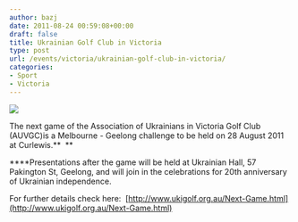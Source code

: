 ```yaml
---
author: bazj
date: 2011-08-24 00:59:08+00:00
draft: false
title: Ukrainian Golf Club in Victoria
type: post
url: /events/victoria/ukrainian-golf-club-in-victoria/
categories:
- Sport
- Victoria
---
```


[![](http://www.ozeukes.com/wp-content/uploads/2011/08/auvgc.jpg)
](http://www.ozeukes.com/wp-content/uploads/2011/08/auvgc.jpg)

The next game of the Association of Ukrainians in Victoria Golf Club (AUVGC)is a Melbourne - Geelong challenge to be held on 28 August 2011 at Curlewis.**  **

****Presentations after the game will be held at Ukrainian Hall, 57 Pakington St, Geelong, and will join in the celebrations for 20th anniversary of Ukrainian independence.

For further details check here:  [http://www.ukigolf.org.au/Next-Game.html](http://www.ukigolf.org.au/Next-Game.html)
